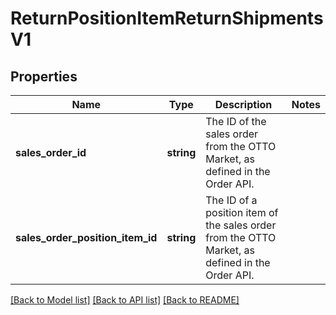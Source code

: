# ReturnPositionItemReturnShipmentsV1

## Properties
Name | Type | Description | Notes
------------ | ------------- | ------------- | -------------
**sales_order_id** | **string** | The ID of the sales order from the OTTO Market, as defined in the Order API. | 
**sales_order_position_item_id** | **string** | The ID of a position item of the sales order from the OTTO Market, as defined in the Order API. | 

[[Back to Model list]](../../README.md#documentation-for-models) [[Back to API list]](../../README.md#documentation-for-api-endpoints) [[Back to README]](../../README.md)

